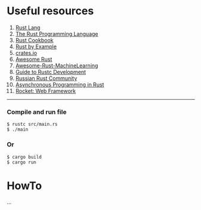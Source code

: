 # Useful resources  

1. [Rust Lang](https://www.rust-lang.org/)  
2. [The Rust Programming Language](https://doc.rust-lang.org/book/ch01-01-installation.html)
3. [Rust Cookbook](https://rust-lang-nursery.github.io/rust-cookbook/)
4. [Rust by Example](https://doc.rust-lang.org/rust-by-example/index.html)    
5. [crates.io](https://crates.io/)
6. [Awesome Rust](https://github.com/rust-unofficial/awesome-rust)
7. [Awesome-Rust-MachineLearning](https://github.com/vaaaaanquish/Awesome-Rust-MachineLearning)
8. [Guide to Rustc Development](https://rustc-dev-guide.rust-lang.org/about-this-guide.html)
9. [Russian Rust Community](https://rust-lang.ru/)
10. [Asynchronous Programming in Rust](https://doc.rust-lang.ru/async-book/)
11. [Rocket: Web Framework](https://rocket.rs/v0.5-rc/guide/)

_________________

### Compile and run file
```
$ rustc src/main.rs 
$ ./main 
```
### Or
```
$ cargo build
$ cargo run 
```

# HowTo  
...
